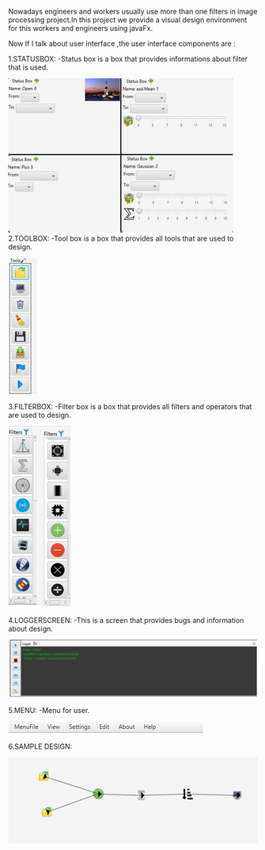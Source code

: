 Nowadays engineers and workers usually use more than one filters in image processing project.In this project we provide a visual design environment for this workers and engineers using javaFx.

Now If I talk about user interface ,the user interface components are :
    
 1.STATUSBOX:
         -Status box is a box that provides informations about filter that is used.
            
![](images/statusbox.PNG)   
 2.TOOLBOX:
         -Tool box is a box that provides all tools that are used to design. 
         
         
         
 ![](images/toolbox.PNG) 
 
 
 
  3.FILTERBOX:
         -Filter box is a box that provides all filters and operators that are used to design. 
         
         
         
         
 ![](images/filterbox.PNG)
 
 
 
 4.LOGGERSCREEN:
        -This is a screen that provides bugs and information about design.
        
 ![](images/loggerscreen.PNG)

 5.MENU:
         -Menu for user.
        
![](images/menu.PNG)

 6.SAMPLE DESIGN:
 
 ![](images/simpledesign.PNG)
 
